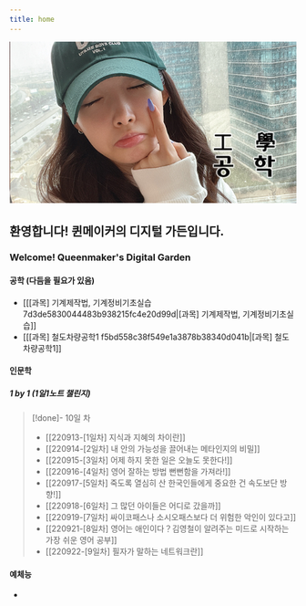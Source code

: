 ```yaml
---
title: home
---
```


<img src="/assets/thumbnail.jpg"/>

## 환영합니다! 퀸메이커의 디지털 가든입니다.

### Welcome! Queenmaker's Digital Garden

#### 공학 (다듬을 필요가 있음)
- [[[과목] 기계제작법, 기계정비기초실습 7d3de5830044483b938215fc4e20d99d|[과목] 기계제작법, 기계정비기초실습]]
- [[[과목] 철도차량공학1 f5bd558c38f549e1a3878b38340d041b|[과목] 철도차량공학1]]

#### 인문학

##### 1 by 1 (1일1노트 챌린지)

> [!done]- 10일 차
> - [[220913-[1일차] 지식과 지혜의 차이란]]
> - [[220914-[2일차] 내 안의 가능성을 끌어내는 메타인지의 비밀]]
> - [[220915-[3일차] 어제 하지 못한 일은 오늘도 못한다!]]
> - [[220916-[4일차] 영어 잘하는 방법 뻔뻔함을 가져라!]]
> - [[220917-[5일차] 죽도록 열심히 산 한국인들에게 중요한 건 속도보단 방향!]]
> - [[220918-[6일차] 그 많던 아이들은 어디로 갔을까]]
> - [[220919-[7일차] 싸이코패스나 소시오패스보다 더 위험한 악인이 있다고]]
> - [[220921-[8일차] 영어는 애인이다？김영철이 알려주는 미드로 시작하는 가장 쉬운 영어 공부]]
> - [[220922-[9일차] 필자가 말하는 네트워크란]]

#### 예체능
- 

